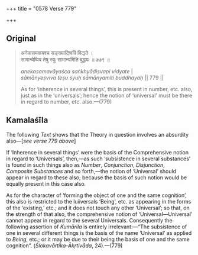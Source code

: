 +++
title = "0578 Verse 779"

+++
## Original 
>
> अनेकसमवायश्च सङ्ख्यादिष्वपि विद्यते ।  
> सामान्येष्विव तेषु स्युः सामान्यमिति बुद्धयः ॥ ७७९ ॥ 
>
> *anekasamavāyaśca saṅkhyādiṣvapi vidyate* \|  
> *sāmānyeṣviva teṣu syuḥ sāmānyamiti buddhayaḥ* \|\| 779 \|\| 
>
> As for ‘inherence in several things’, this is present in number, etc. also, just as in the ‘universals’; hence the notion of ‘universal’ must be there in regard to number, etc. also.—(779)



## Kamalaśīla

The following *Text* shows that the Theory in question involves an absurdity also—[*see verse 779 above*]

If ‘Inherence in several things’ were the basis of the Comprehensive notion in regard to ‘Universals’, then,—as such ‘subsistence in several substances’ is found in such things also as *Number*, *Conjunction*, *Disjunction*, *Composite Substances* and so forth,—the notion of ‘Universal’ should appear in regard to these also; because the basis of such notion would be equally present in this case also.

As for the character of ‘forming the object of one and the same cognition’, this also is restricted to the luiiversals ‘Being’, etc. as appearing in the forms of the ‘existing,’ etc.; and it does not touch any other ‘Universal’; so that, on the strength of that also, the comprehensive notion of ‘Universal—Universal’ cannot appear in regard to the several Universals. Consequently the following assertion of *Kumārila* is entirely irrelevant:—“The subsistence of one in several different things is the basis of the name ‘Universal’ as applied to *Being*, etc.; or it may be due to their being the basis of one and the same cognition”. (*Ślokavārtika-Ākṛtivāda*, 24).—(779)


